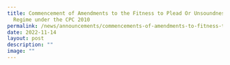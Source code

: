 ```yaml
---
title: Commencement of Amendments to the Fitness to Plead Or Unsoundness of Mind
  Regime under the CPC 2010
permalink: /news/announcements/commencements-of-amendments-to-fitness-to-plead-unsoundness-of-mind-cpc/
date: 2022-11-14
layout: post
description: ""
image: ""
---
```

